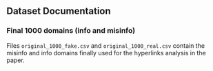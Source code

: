 ## Dataset Documentation

### Final 1000 domains (info and misinfo)
Files ```original_1000_fake.csv``` and ```original_1000_real.csv``` contain the misinfo and info domains finally used for the hyperlinks analysis in the paper.
